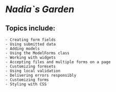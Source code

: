 # **_Nadia`s Garden_**

## Topics include:
    - Creating form fields
    - Using submitted data
    - Adding models
    - Using the ModelForms class
    - Working with widgets
    - Accepting files and multiple forms on a page
    - Customizing formsets
    - Using local validation
    - Delivering errors responsibly
    - Customizing forms
    - Styling with CSS

